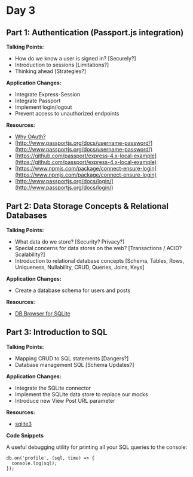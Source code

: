 # Day 3

## Part 1: Authentication (Passport.js integration)

**Talking Points:**
- How do we know a user is signed in? [Securely?]
- Introduction to sessions [Limitations?]
- Thinking ahead [Strategies?]

**Application Changes:**
- Integrate Express-Session
- Integrate Passport
- Implement login/logout
- Prevent access to unauthorized endpoints

**Resources:**
- [Why OAuth?](https://www.youtube.com/watch?v=KT8ybowdyr0)
- [http://www.passportjs.org/docs/username-password/](http://www.passportjs.org/docs/username-password/)
- [https://github.com/passport/express-4.x-local-example](https://github.com/passport/express-4.x-local-example)
- [https://www.npmjs.com/package/connect-ensure-login](https://www.npmjs.com/package/connect-ensure-login)
- [http://www.passportjs.org/docs/login/](http://www.passportjs.org/docs/login/)

## Part 2: Data Storage Concepts & Relational Databases

**Talking Points:**
- What data do we store? [Security? Privacy?]
- Special concerns for data stores on the web? [Transactions / ACID? Scalability?]
- Introduction to relational database concepts [Schema, Tables, Rows, Uniqueness, Nullability, CRUD, Queries, Joins, Keys]

**Application Changes:**
- Create a database schema for users and posts

**Resources:**
- [DB Browser for SQLite](https://sqlitebrowser.org/dl/)

## Part 3: Introduction to SQL

**Talking Points:**
- Mapping CRUD to SQL statements [Dangers?]
- Database management SQL [Schema Updates?]

**Application Changes:**
- Integrate the SQLite connector
- Implement the SQLite data store to replace our mocks
- Introduce new View Post URL parameter

**Resources:**
- [sqlite3](https://www.npmjs.com/package/sqlite3)

**Code Snippets**

A useful debugging utility for printing all your SQL queries to the console:

```
db.on('profile', (sql, time) => {
  console.log(sql);
});
```

